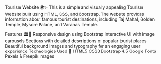 Tourism Website 🌍✨
This is a simple and visually appealing Tourism Website built using HTML, CSS, and Bootstrap. The website provides information about famous tourist destinations, including Taj Mahal, Golden Temple, Mysore Palace, and Varanasi Temple.

Features 🏛️📸
Responsive design using Bootstrap
Interactive UI with image carousels
Sections with detailed descriptions of popular tourist places
Beautiful background images and typography for an engaging user experience
Technologies Used 🔧
HTML5
CSS3
Bootstrap 4.5
Google Fonts
Pexels & Freepik Images
